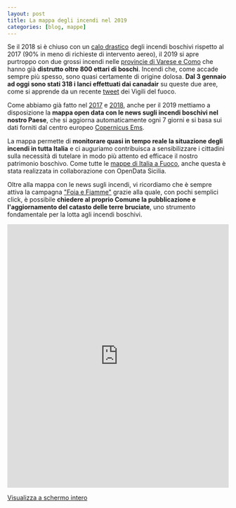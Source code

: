 ```yaml
---
layout: post
title: La mappa degli incendi nel 2019
categories: [blog, mappe]
---
```

Se il 2018 si è chiuso con un [calo drastico](https://www.ilgiornaledellaprotezionecivile.it/r/dpc-incendi-boschivi-chiusa-la-campagna-estiva-2018) degli incendi boschivi rispetto al 2017 (90% in meno di richieste di intervento aereo), il 2019 si apre purtroppo con due grossi incendi nelle [provincie di Varese e Como](https://t.co/tn2oFirUPM?amp=1) che hanno già **distrutto oltre 800 ettari di boschi**. Incendi che, come accade sempre più spesso, sono quasi certamente di origine dolosa. **Dal 3 gennaio ad oggi sono stati 318 i lanci effettuati dai canadair** su queste due aree, come si apprende da un recente [tweet](https://twitter.com/emergenzavvf/status/1082213418831101952?s=21) dei Vigili del fuoco.

Come abbiamo già fatto nel [2017]({{site.baseurl}}/2017-07-18-new-mappa-notizie/) e [2018]({{site.baseurl}}/2018-06-14-mappa-incendi-2018/), anche per il 2019 mettiamo a disposizione la **mappa open data con le news sugli incendi boschivi nel nostro Paese**, che si aggiorna automaticamente ogni 7 giorni e si basa sui dati forniti dal centro europeo [Copernicus Ems](http://emergency.copernicus.eu/). 

La mappa permette di **monitorare quasi in tempo reale la situazione degli incendi in tutta Italia** e ci auguriamo contribuisca a sensibilizzare i cittadini sulla necessità di tutelare in modo più attento ed efficace il nostro patrimonio boschivo. Come tutte le [mappe di Italia a Fuoco](http://www.{{site.baseurl}}/mappe/), anche questa è stata realizzata in collaborazione con OpenData Sicilia.

Oltre alla mappa con le news sugli incendi, vi ricordiamo che è sempre attiva la campagna ["Foia e Fiamme"]({{site.baseurl}}/foia/) grazie alla quale, con pochi semplici click, è possibile **chiedere al proprio Comune la pubblicazione e l'aggiornamento del catasto delle terre bruciate**, uno strumento fondamentale per la lotta agli incendi boschivi. 

<iframe width="100%" height="600px" frameBorder="0" src="http://umap.openstreetmap.fr/it/map/mappa-delle-news-sugli-incendi-2019_271485?scaleControl=false&miniMap=false&scrollWheelZoom=false&zoomControl=true&allowEdit=false&moreControl=true&searchControl=null&tilelayersControl=null&embedControl=null&datalayersControl=true&onLoadPanel=none&captionBar=false"></iframe><p><a href="http://umap.openstreetmap.fr/it/map/mappa-delle-news-sugli-incendi-2019_271485">Visualizza a schermo intero</a></p>
